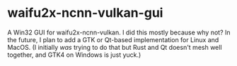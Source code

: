 # waifu2x-ncnn-vulkan-gui
A Win32 GUI for waifu2x-ncnn-vulkan. I did this mostly because why not? In the future,
I plan to add a GTK or Qt-based implementation for Linux and MacOS. (I initially *was*
trying to do that but Rust and Qt doesn't mesh well together, and GTK4 on Windows is
just yuck.)
